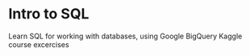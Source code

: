 # Intro to SQL
Learn SQL for working with databases, using Google BigQuery Kaggle course excercises
